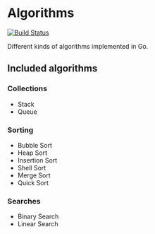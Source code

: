 # Algorithms

[![Build Status](https://travis-ci.org/MarcoTomasRodriguez/algorithms.svg?branch=master)](https://travis-ci.org/MarcoTomasRodriguez/algorithms)

Different kinds of algorithms implemented in Go.

## Included algorithms

### Collections

* Stack
* Queue

### Sorting

* Bubble Sort
* Heap Sort
* Insertion Sort
* Shell Sort
* Merge Sort
* Quick Sort

### Searches

* Binary Search
* Linear Search
